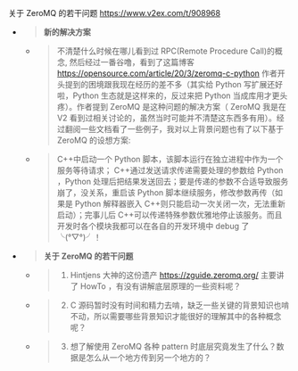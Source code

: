 
关于 ZeroMQ 的若干问题 https://www.v2ex.com/t/908968
- > **新的解决方案**
  * > 不清楚什么时候在哪儿看到过 RPC(Remote Procedure Call)的概念, 然后经过一番谷噜，看到了这篇博客 https://opensource.com/article/20/3/zeromq-c-python 作者开头提到的困境跟我现在经历的差不多（其实给 Python 写扩展还好啦，Python 生态就是这样来的，反过来把 Python 当成库用才更头疼）。作者提到 ZeroMQ 是这种问题的解决方案（ ZeroMQ 我是在 V2 看到过相关讨论的，虽然当时可能并不清楚这东西多有用）。经过翻阅一些文档看了一些例子，我对以上背景问题也有了以下基于 ZeroMQ 的设想方案:
  * > C++中启动一个 Python 脚本，该脚本运行在独立进程中作为一个服务等待请求； C++通过发送请求传递需要处理的参数给 Python ，Python 处理后把结果发送回去；要是传递的参数不合适导致服务崩了，没关系，重启该 Python 脚本继续服务，修改参数再传（如果是 Python 解释器嵌入 C++则只能启动一次关闭一次，无法重新启动）；完事儿后 C++可以传递特殊参数优雅地停止该服务。而且开发时各个模块我都可以在各自的开发环境中 debug 了╰(°▽°)╯！
- > **关于 ZeroMQ 的若干问题**
  * > 1. Hintjens 大神的这份遗产 https://zguide.zeromq.org/ 主要讲了 HowTo ，有没有讲解底层原理的一些资料呢？
  * > 2. C 源码暂时没有时间和精力去啃，缺乏一些关键的背景知识也啃不动，所以需要哪些背景知识才能很好的理解其中的各种概念呢？
  * > 3. 想了解使用 ZeroMQ 各种 pattern 时底层究竟发生了什么？数据是怎么从一个地方传到另一个地方的？
